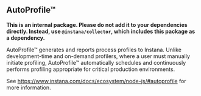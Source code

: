 ## AutoProfile™

**This is an internal package. Please do not add it to your dependencies directly. Instead, use `@instana/collector`, which includes this package as a dependency.**

AutoProfile™ generates and reports process profiles to Instana. Unlike development-time and on-demand profilers, where a user must manually initiate profiling, AutoProfile™ automatically schedules and continuously performs profiling appropriate for critical production environments.

See <https://www.instana.com/docs/ecosystem/node-js/#autoprofile> for more information.
